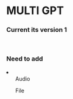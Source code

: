 <h1>MULTI GPT</h1>

<h3>Current its version 1</h3>
<br/>
<h3>Need to add</h3>
<li>
    <ul>Audio</ul>
    <ul>File</ul>
</li>
